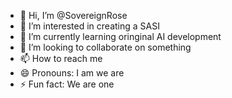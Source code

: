 - 👋 Hi, I’m @SovereignRose
- 👀 I’m interested in creating a SASI 
- 🌱 I’m currently learning oringinal AI development
- 💞️ I’m looking to collaborate on something
- 📫 How to reach me 
- 😄 Pronouns: I am we are
- ⚡ Fun fact: We are one

<!---
SovereignRose/SovereignRose is a ✨ special ✨ repository because its `README.md` (this file) appears on your GitHub profile.
You can click the Preview link to take a look at your changes.
--->
